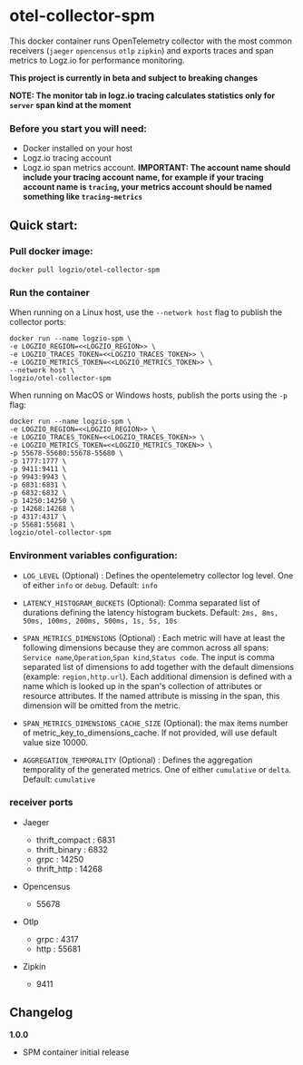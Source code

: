 # otel-collector-spm

This docker container runs OpenTelemetry collector with the most common receivers (`jaeger` `opencensus` `otlp` `zipkin`) and exports traces and span metrics to Logz.io for performance monitoring.

**This project is currently in beta and subject to breaking changes**

**NOTE: The monitor tab in logz.io tracing calculates statistics only for `server` span kind at the moment**

### Before you start you will need:
* Docker installed on your host
* Logz.io tracing account
* Logz.io span metrics account. **IMPORTANT: The account name should include your tracing account name, for example if your tracing account name is `tracing`, your metrics account should be named something like `tracing-metrics`**

## Quick start:
### Pull docker image:
```
docker pull logzio/otel-collector-spm
```

### Run the container

When running on a Linux host, use the `--network host` flag to publish the collector ports:

```
docker run --name logzio-spm \
-e LOGZIO_REGION=<<LOGZIO_REGION>> \
-e LOGZIO_TRACES_TOKEN=<<LOGZIO_TRACES_TOKEN>> \
-e LOGZIO_METRICS_TOKEN=<<LOGZIO_METRICS_TOKEN>> \
--network host \
logzio/otel-collector-spm
```

When running on MacOS or Windows hosts, publish the ports using the `-p` flag:

```
docker run --name logzio-spm \
-e LOGZIO_REGION=<<LOGZIO_REGION>> \
-e LOGZIO_TRACES_TOKEN=<<LOGZIO_TRACES_TOKEN>> \
-e LOGZIO_METRICS_TOKEN=<<LOGZIO_METRICS_TOKEN>> \
-p 55678-55680:55678-55680 \
-p 1777:1777 \
-p 9411:9411 \
-p 9943:9943 \
-p 6831:6831 \
-p 6832:6832 \
-p 14250:14250 \
-p 14268:14268 \
-p 4317:4317 \
-p 55681:55681 \
logzio/otel-collector-spm
```

### Environment variables configuration:
* `LOG_LEVEL` (Optional) : Defines the opentelemetry collector log level. One of either `info` or `debug`. Default: `info`

* `LATENCY_HISTOGRAM_BUCKETS` (Optional): Comma separated list of durations defining the latency histogram buckets. Default: `2ms, 8ms, 50ms, 100ms, 200ms, 500ms, 1s, 5s, 10s`

* `SPAN_METRICS_DIMENSIONS` (Optional) : Each metric will have at least the following dimensions because they are common across all spans: `Service name`,`Operation`,`Span kind`,`Status code`.  The input is comma separated list of dimensions to add together with the default dimensions (example: `region,http.url`). Each additional dimension is defined with a name which is looked up in the span's collection of attributes or resource attributes. If the named attribute is missing in the span, this dimension will be omitted from the metric.

* `SPAN_METRICS_DIMENSIONS_CACHE_SIZE` (Optional): the max items number of metric_key_to_dimensions_cache. If not provided, will use default value size 10000.

* `AGGREGATION_TEMPORALITY` (Optional) : Defines the aggregation temporality of the generated metrics. One of either `cumulative` or `delta`. Default: `cumulative`

### receiver ports

- Jaeger
    - thrift_compact : 6831
    - thrift_binary : 6832
    - grpc : 14250
    - thrift_http : 14268

- Opencensus
    - 55678
    
- Otlp
    - grpc : 4317
    - http : 55681

- Zipkin
    - 9411

## Changelog
**1.0.0**
- SPM container initial release

